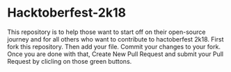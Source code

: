# Hacktoberfest-2k18
This repository is to help those want to start off on their open-source journey and for all others who want to contribute to hactoberfest 2k18.
First fork this repository.
Then add your file.
Commit your changes to your fork.
Once you are done with that, Create New Pull Request and submit your Pull Request by clicling on those green buttons.
